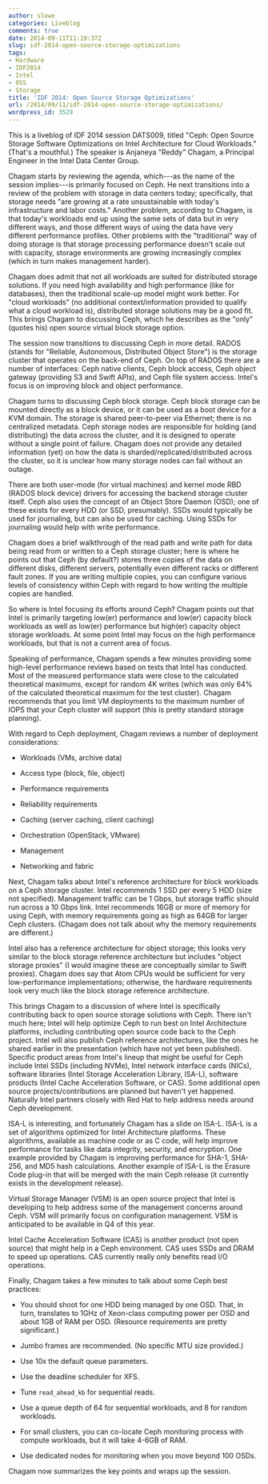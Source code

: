 ```yaml
---
author: slowe
categories: Liveblog
comments: true
date: 2014-09-11T11:19:37Z
slug: idf-2014-open-source-storage-optimizations
tags:
- Hardware
- IDF2014
- Intel
- OSS
- Storage
title: 'IDF 2014: Open Source Storage Optimizations'
url: /2014/09/11/idf-2014-open-source-storage-optimizations/
wordpress_id: 3529
---
```


This is a liveblog of IDF 2014 session DATS009, titled "Ceph: Open Source Storage Software Optimizations on Intel Architecture for Cloud Workloads." (That's a mouthful.) The speaker is Anjaneya "Reddy" Chagam, a Principal Engineer in the Intel Data Center Group.

Chagam starts by reviewing the agenda, which---as the name of the session implies---is primarily focused on Ceph. He next transitions into a review of the problem with storage in data centers today; specifically, that storage needs "are growing at a rate unsustainable with today's infrastructure and labor costs." Another problem, according to Chagam, is that today's workloads end up using the same sets of data but in very different ways, and those different ways of using the data have very different performance profiles. Other problems with the "traditional" way of doing storage is that storage processing performance doesn't scale out with capacity, storage environments are growing increasingly complex (which in turn makes management harder).

Chagam does admit that not all workloads are suited for distributed storage solutions. If you need high availability and high performance (like for databases), then the traditional scale-up model might work better. For "cloud workloads" (no additional context/information provided to qualify what a cloud workload is), distributed storage solutions may be a good fit. This brings Chagam to discussing Ceph, which he describes as the "only" (quotes his) open source virtual block storage option.

The session now transitions to discussing Ceph in more detail. RADOS (stands for "Reliable, Autonomous, Distributed Object Store") is the storage cluster that operates on the back-end of Ceph. On top of RADOS there are a number of interfaces: Ceph native clients, Ceph block access, Ceph object gateway (providing S3 and Swift APIs), and Ceph file system access. Intel's focus is on improving block and object performance.

Chagam turns to discussing Ceph block storage. Ceph block storage can be mounted directly as a block device, or it can be used as a boot device for a KVM domain. The storage is shared peer-to-peer via Ethernet; there is no centralized metadata. Ceph storage nodes are responsible for holding (and distributing) the data across the cluster, and it is designed to operate without a single point of failure. Chagam does not provide any detailed information (yet) on how the data is sharded/replicated/distributed across the cluster, so it is unclear how many storage nodes can fail without an outage.

There are both user-mode (for virtual machines) and kernel mode RBD (RADOS block device) drivers for accessing the backend storage cluster itself. Ceph also uses the concept of an Object Store Daemon (OSD); one of these exists for every HDD (or SSD, presumably). SSDs would typically be used for journaling, but can also be used for caching. Using SSDs for journaling would help with write performance.

Chagam does a brief walkthrough of the read path and write path for data being read from or written to a Ceph storage cluster; here is where he points out that Ceph (by default?) stores three copies of the data on different disks, different servers, potentially even different racks or different fault zones. If you are writing multiple copies, you can configure various levels of consistency within Ceph with regard to how writing the multiple copies are handled.

So where is Intel focusing its efforts around Ceph? Chagam points out that Intel is primarily targeting low(er) performance and low(er) capacity block workloads as well as low(er) performance but high(er) capacity object storage workloads. At some point Intel may focus on the high performance workloads, but that is not a current area of focus.

Speaking of performance, Chagam spends a few minutes providing some high-level performance reviews based on tests that Intel has conducted. Most of the measured performance stats were close to the calculated theoretical maximums, except for random 4K writes (which was only 64% of the calculated theoretical maximum for the test cluster). Chagam recommends that you limit VM deployments to the maximum number of IOPS that your Ceph cluster will support (this is pretty standard storage planning).

With regard to Ceph deployment, Chagam reviews a number of deployment considerations:

* Workloads (VMs, archive data)

* Access type (block, file, object)

* Performance requirements

* Reliability requirements

* Caching (server caching, client caching)

* Orchestration (OpenStack, VMware)

* Management

* Networking and fabric

Next, Chagam talks about Intel's reference architecture for block workloads on a Ceph storage cluster. Intel recommends 1 SSD per every 5 HDD (size not specified). Management traffic can be 1 Gbps, but storage traffic should run across a 10 Gbps link. Intel recommends 16GB or more of memory for using Ceph, with memory requirements going as high as 64GB for larger Ceph clusters. (Chagam does not talk about why the memory requirements are different.)

Intel also has a reference architecture for object storage; this looks very similar to the block storage reference architecture but includes "object storage proxies" (I would imagine these are conceptually similar to Swift proxies). Chagam does say that Atom CPUs would be sufficient for very low-performance implementations; otherwise, the hardware requirements look very much like the block storage reference architecture.

This brings Chagam to a discussion of where Intel is specifically contributing back to open source storage solutions with Ceph. There isn't much here; Intel will help optimize Ceph to run best on Intel Architecture platforms, including contributing open source code back to the Ceph project. Intel will also publish Ceph reference architectures, like the ones he shared earlier in the presentation (which have not yet been published). Specific product areas from Intel's lineup that might be useful for Ceph include Intel SSDs (including NVMe), Intel network interface cards (NICs), software libraries (Intel Storage Acceleration Library, ISA-L), software products (Intel Cache Acceleration Software, or CAS). Some additional open source projects/contributions are planned but haven't yet happened. Naturally Intel partners closely with Red Hat to help address needs around Ceph development.

ISA-L is interesting, and fortunately Chagam has a slide on ISA-L. ISA-L is a set of algorithms optimized for Intel Architecture platforms. These algorithms, available as machine code or as C code, will help improve performance for tasks like data integrity, security, and encryption. One example provided by Chagam is improving performance for SHA-1, SHA-256, and MD5 hash calculations. Another example of ISA-L is the Erasure Code plug-in that will be merged with the main Ceph release (it currently exists in the development release).

Virtual Storage Manager (VSM) is an open source project that Intel is developing to help address some of the management concerns around Ceph. VSM will primarily focus on configuration management. VSM is anticipated to be available in Q4 of this year.

Intel Cache Acceleration Software (CAS) is another product (not open source) that might help in a Ceph environment. CAS uses SSDs and DRAM to speed up operations. CAS currently really only benefits read I/O operations.

Finally, Chagam takes a few minutes to talk about some Ceph best practices:

* You should shoot for one HDD being managed by one OSD. That, in turn, translates to 1GHz of Xeon-class computing power per OSD and about 1GB of RAM per OSD. (Resource requirements are pretty significant.)

* Jumbo frames are recommended. (No specific MTU size provided.)

* Use 10x the default queue parameters.

* Use the deadline scheduler for XFS.

* Tune `read_ahead_kb` for sequential reads.

* Use a queue depth of 64 for sequential workloads, and 8 for random workloads.

* For small clusters, you can co-locate Ceph monitoring process with compute workloads, but it will take 4-6GB of RAM.

* Use dedicated nodes for monitoring when you move beyond 100 OSDs.

Chagam now summarizes the key points and wraps up the session.
